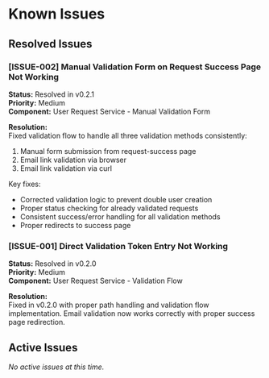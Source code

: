 # Known Issues

## Resolved Issues

### [ISSUE-002] Manual Validation Form on Request Success Page Not Working
**Status:** Resolved in v0.2.1  
**Priority:** Medium  
**Component:** User Request Service - Manual Validation Form

**Resolution:**  
Fixed validation flow to handle all three validation methods consistently:
1. Manual form submission from request-success page
2. Email link validation via browser
3. Email link validation via curl

Key fixes:
- Corrected validation logic to prevent double user creation
- Proper status checking for already validated requests
- Consistent success/error handling for all validation methods
- Proper redirects to success page

### [ISSUE-001] Direct Validation Token Entry Not Working
**Status:** Resolved in v0.2.0  
**Priority:** Medium  
**Component:** User Request Service - Validation Flow

**Resolution:**  
Fixed in v0.2.0 with proper path handling and validation flow implementation. Email validation now works correctly with proper success page redirection.

## Active Issues
*No active issues at this time.* 